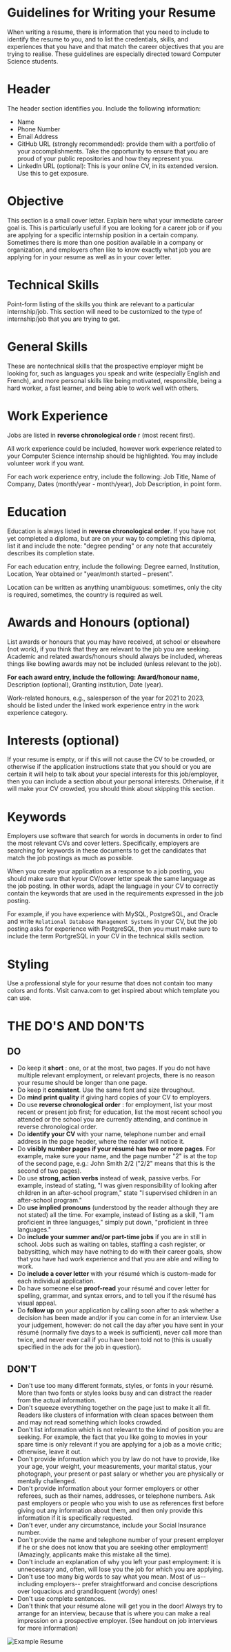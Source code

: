 # Guidelines for Writing your Resume

When writing a resume, there is information that you need to include to identify the resume to you, and to list the credentials, skills, and experiences that you have and that match the career objectives that you are trying to realise. These guidelines are especially directed toward Computer Science students.

# Header

The header section identifies you. Include the following information:

- Name
- Phone Number
- Email Address
- GitHub URL (strongly recommended): provide them with a portfolio of your accomplishments. Take the opportunity to ensure that you are proud of your public repositories and how they represent you.
- LinkedIn URL (optional): This is your online CV, in its extended version. Use this to get exposure.

# Objective

This section is a small cover letter. Explain here what your immediate career goal is. This is particularly useful if you are looking for a career job or if you are applying for a specific internship position in a certain company. Sometimes there is more than one position available in a company or organization, and employers often like to know exactly what job you are applying for in your resume as well as in your cover letter.

# Technical Skills

Point-form listing of the skills you think are relevant to a particular internship/job. This section will need to be customized to the type of internship/job that you are trying to get.

# General Skills

These are nontechnical skills that the prospective employer might be looking for, such as languages you speak and write (especially English and French), and more personal skills like being motivated, responsible, being a hard worker, a fast learner, and being able to work well with others.

# Work Experience

Jobs are listed in **reverse chronological orde** r (most recent first).

All work experience could be included, however work experience related to your Computer Science internship should be highlighted. You may include volunteer work if you want.

For each work experience entry, include the following: Job Title, Name of Company, Dates (month/year - month/year), Job Description, in point form.

# Education

Education is always listed in **reverse chronological order**. If you have not yet completed a diploma, but are on your way to completing this diploma, list it and include the note: "degree pending" or any note that accurately describes its completion state.

For each education entry, include the following: Degree earned, Institution, Location, Year obtained or "year/month started – present".

Location can be written as anything unambiguous: sometimes, only the city is required, sometimes, the country is required as well.

# Awards and Honours (optional)

List awards or honours that you may have received, at school or elsewhere (not work), if you think that they are relevant to the job you are seeking. Academic and related awards/honours should always be included, whereas things like bowling awards may not be included (unless relevant to the job).

**For each award entry, include the following: Award/honour name,** Description (optional), Granting institution, Date (year).

Work-related honours, e.g., salesperson of the year for 2021 to 2023, should be listed under the linked work experience entry in the work experience category.

# Interests (optional)

If your resume is empty, or if this will not cause the CV to be crowded, or otherwise if the application instructions state that you should or you are certain it will help to talk about your special interests for this job/employer, then you can include a section about your personal interests. Otherwise, if it will make your CV crowded, you should think about skipping this section.

# Keywords

Employers use software that search for words in documents in order to find the most relevant CVs and cover letters. Specifically, employers are searching for keywords in these documents to get the candidates that match the job postings as much as possible.

When you create your application as a response to a job posting, you should make sure that kyour CV/cover letter speak the same language as the job posting. In other words, adapt the language in your CV to correctly contain the keywords that are used in the requirements expressed in the job posting.

For example, if you have experience with MySQL, PostgreSQL, and Oracle and write `Relational Database Management Systems` in your CV, but the job posting asks for experience with PostgreSQL, then you must make sure to include the term PortgreSQL in your CV in the technical skills section.

# Styling 

Use a professional style for your resume that does not contain too many colors and fonts. Visit canva.com to get inspired about which template you can use. 

# THE DO'S AND DON'TS

## DO

- Do keep it **short** : one, or at the most, two pages. If you do not have multiple relevant employment, or relevant projects, there is no reason your resume should be longer than one page.
- Do keep it **consistent**. Use the same font and size throughout.
- Do **mind print quality** if giving hard copies of your CV to employers.
- Do use **reverse chronological order** : for employment, list your most recent or present job first; for education, list the most recent school you attended or the school you are currently attending, and continue in reverse chronological order.
- Do **identify your CV** with your name, telephone number and email address in the page header, where the reader will notice it.
- Do **visibly number pages if your résumé has two or more pages**. For example, make sure your name, and the page number "2" is at the top of the second page, e.g.: John Smith 2/2 ("2/2" means that this is the second of two pages).
- Do use **strong, action verbs** instead of weak, passive verbs. For example, instead of stating, "I was given responsibility of looking after children in an after-school program," state "I supervised children in an after-school program."
- Do **use implied pronouns** (understood by the reader although they are not stated) all the time. For example, instead of listing as a skill, "I am proficient in three languages," simply put down, "proficient in three languages."
- Do **include your summer and/or part-time jobs** if you are in still in school. Jobs such as waiting on tables, staffing a cash register, or babysitting, which may have nothing to do with their career goals, show that you have had work experience and that you are able and willing to work.
- Do **include a cover letter** with your résumé which is custom-made for each individual application.
- Do have someone else **proof-read** your résumé and cover letter for spelling, grammar, and syntax errors, and to tell you if the résumé has visual appeal.
- Do **follow up** on your application by calling soon after to ask whether a decision has been made and/or if you can come in for an interview. Use your judgement, however: do not call the day after you have sent in your résumé (normally five days to a week is sufficient), never call more than twice, and never ever call if you have been told not to (this is usually specified in the ads for the job in question).

## DON'T

- Don't use too many different formats, styles, or fonts in your résumé. More than two fonts or styles looks busy and can distract the reader from the actual information.
- Don't squeeze everything together on the page just to make it all fit. Readers like clusters of information with clean spaces between them and may not read something which looks crowded.
- Don't list information which is not relevant to the kind of position you are seeking. For example, the fact that you like going to movies in your spare time is only relevant if you are applying for a job as a movie critic; otherwise, leave it out.
- Don't provide information which you by law do not have to provide, like your age, your weight, your measurements, your marital status, your photograph, your present or past salary or whether you are physically or mentally challenged.
- Don't provide information about your former employers or other referees, such as their names, addresses, or telephone numbers. Ask past employers or people who you wish to use as references first before giving out any information about them, and then only provide this information if it is specifically requested.
- Don't ever, under any circumstance, include your Social Insurance number.
- Don't provide the name and telephone number of your present employer if he or she does not know that you are seeking other employment! (Amazingly, applicants make this mistake all the time).
- Don't include an explanation of why you left your past employment: it is unnecessary and, often, will lose you the job for which you are applying.
- Don't use too many big words to say what you mean. Most of us--including employers-- prefer straightforward and concise descriptions over loquacious and grandiloquent (wordy) ones!
- Don't use complete sentences.
- Don't think that your résumé alone will get you in the door! Always try to arrange for an interview, because that is where you can make a real impression on a prospective employer. (See handout on job interviews for more information)

![Example Resume](./Example_Resume.png)

